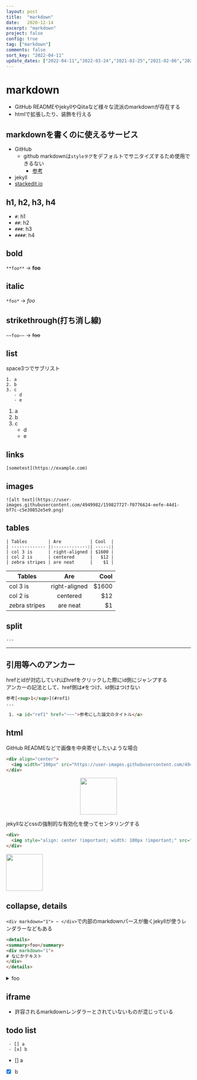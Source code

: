 ```yaml
---
layout: post
title:  "markdown"
date:   2020-12-14
excerpt: "markdown"
project: false
config: true
tag: ["markdown"]
comments: false
sort_key: "2022-04-11"
update_dates: ["2022-04-11","2022-03-24","2021-02-25","2021-02-06","2021-02-06","2020-12-15","2020-12-14","2020-12-14","2020-12-14","2020-12-14","2020-12-14"]
---
```


# markdown
 - GitHub READMEやjekyllやQiitaなど様々な流派のmarkdownが存在する
 - htmlで拡張したり、装飾を行える

## markdownを書くのに使えるサービス
 - GitHub
   - github markdownは`styleタグ`をデフォルトでサニタイズするため使用できるない
     - [参考](https://github.community/t/github-flavored-markdown-doesnt-render-css-styles-inside-a-html-block/126258) 
 - jekyll
 - [stackedit.io](https://stackedit.io/app#)

## h1, h2, h3, h4
 - `#`: h1
 - `##`: h2
 - `###`: h3
 - `####`: h4

## bold

`**foo**` -> **foo**

## italic

`*foo*` -> *foo*

## strikethrough(打ち消し線)

`~~foo~~` -> ~~foo~~

## list
space3つでサブリスト

```
1. a
2. b
3. c
   - d
   - e
```

1. a
2. b
3. c
   - d
   - e

## links

```
[sometest](https://example.com)
```

## images

```
![alt text](https://user-images.githubusercontent.com/4949982/159827727-f0776624-eefe-44d1-bf7c-c5e30852e5e9.png)
```

## tables

```
| Tables        | Are           | Cool  |
| ------------- |:-------------:| -----:|
| col 3 is      | right-aligned | $1600 |
| col 2 is      | centered      |   $12 |
| zebra stripes | are neat      |    $1 |
```

| Tables        | Are           | Cool  |
| ------------- |:-------------:| -----:|
| col 3 is      | right-aligned | $1600 |
| col 2 is      | centered      |   $12 |
| zebra stripes | are neat      |    $1 |

## split

```
---
```

---

## 引用等へのアンカー
hrefとidが対応していればhrefをクリックした際にid側にジャンプする  
アンカーの記法として、href側は`#`をつけ、id側はつけない  

```html
参考[<sup>1</sup>](#ref1)
...

 1. <a id="ref1" href="~~~">参考にした論文のタイトル</a>
```

## html

GitHub READMEなどで画像を中央寄せしたいような場合

```html
<div align="center">
  <img width="100px" src="https://user-images.githubusercontent.com/4949982/159827727-f0776624-eefe-44d1-bf7c-c5e30852e5e9.png">
</div>
```

<div align="center">
  <img width="100px" src="https://user-images.githubusercontent.com/4949982/159827727-f0776624-eefe-44d1-bf7c-c5e30852e5e9.png">
</div>

jekyllなどcssの強制的な有効化を使ってセンタリングする

```html
<div>
  <img style="align: center !important; width: 100px !important;" src="https://user-images.githubusercontent.com/4949982/159827727-f0776624-eefe-44d1-bf7c-c5e30852e5e9.png">
</div>
```

<div>
  <img style="align: center !important; width: 100px !important;" src="https://user-images.githubusercontent.com/4949982/159827727-f0776624-eefe-44d1-bf7c-c5e30852e5e9.png">
</div>

## collapse, details
`<div markdown="1"> ~ </div>`で内部のmarkdownパースが働くjekyllが使うレンダラーなどもある

```html
<details>
<summary>foo</summary>
<div markdown="1">
# なにかテキスト
</div>
</details>
```

<details>
<summary>foo</summary>
<div markdown="1">
# なにかテキスト
</div>
</details>

## iframe
 - 許容されるmarkdownレンダラーとされていないものが混じっている

## todo list

```
 - [] a
 - [x] b
```

 - [] a
 - [x] b
